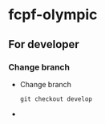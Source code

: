 # fcpf-olympic


## For developer
### Change branch
- Change branch
    ```
    git checkout develop
    ```
- 